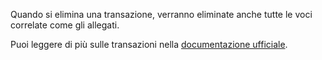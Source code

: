 Quando si elimina una transazione, verranno eliminate anche tutte le voci correlate come gli allegati.

Puoi leggere di più sulle transazioni nella [documentazione ufficiale](https://docs.firefly-iii.org/concepts/transactions).